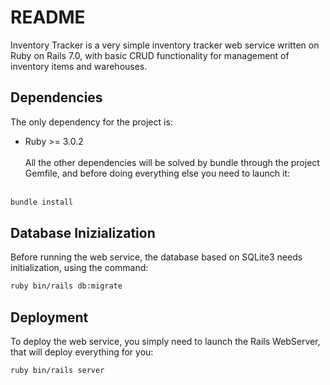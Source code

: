 # README

Inventory Tracker is a very simple inventory tracker web service written on Ruby on Rails 7.0, with basic CRUD functionality for management of inventory items and warehouses.

## Dependencies
The only dependency for the project is:
* Ruby >= 3.0.2<br><br>
All the other dependencies will be solved by bundle through the project Gemfile, and before doing everything else you need to launch it:<br><br>
```bash 
bundle install
```

## Database Inizialization
Before running the web service, the database based on SQLite3 needs initialization, using the command:<br>

```bash 
ruby bin/rails db:migrate
```

## Deployment
To deploy the web service, you simply need to launch the Rails WebServer, that will deploy everything for you:

```bash
ruby bin/rails server
```
